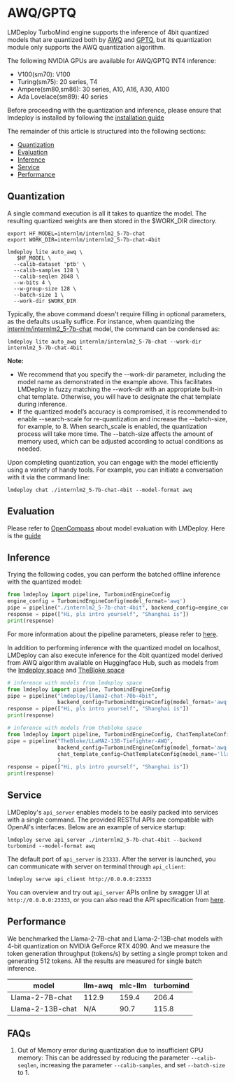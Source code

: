 # AWQ/GPTQ

LMDeploy TurboMind engine supports the inference of 4bit quantized models that are quantized both by [AWQ](https://arxiv.org/abs/2306.00978) and [GPTQ](https://github.com/AutoGPTQ/AutoGPTQ), but its quantization module only supports the AWQ quantization algorithm.

The following NVIDIA GPUs are available for AWQ/GPTQ INT4 inference:

- V100(sm70): V100
- Turing(sm75): 20 series, T4
- Ampere(sm80,sm86): 30 series, A10, A16, A30, A100
- Ada Lovelace(sm89): 40 series

Before proceeding with the quantization and inference, please ensure that lmdeploy is installed by following the [installation guide](../get_started/installation.md)

The remainder of this article is structured into the following sections:

<!-- toc -->

- [Quantization](#quantization)
- [Evaluation](#evaluation)
- [Inference](#inference)
- [Service](#service)
- [Performance](#performance)

<!-- tocstop -->

## Quantization

A single command execution is all it takes to quantize the model. The resulting quantized weights are then stored in the $WORK_DIR directory.

```shell
export HF_MODEL=internlm/internlm2_5-7b-chat
export WORK_DIR=internlm/internlm2_5-7b-chat-4bit

lmdeploy lite auto_awq \
   $HF_MODEL \
  --calib-dataset 'ptb' \
  --calib-samples 128 \
  --calib-seqlen 2048 \
  --w-bits 4 \
  --w-group-size 128 \
  --batch-size 1 \
  --work-dir $WORK_DIR
```

Typically, the above command doesn't require filling in optional parameters, as the defaults usually suffice. For instance, when quantizing the [internlm/internlm2_5-7b-chat](https://huggingface.co/internlm/internlm2_5-7b-chat) model, the command can be condensed as:

```shell
lmdeploy lite auto_awq internlm/internlm2_5-7b-chat --work-dir internlm2_5-7b-chat-4bit
```

**Note:**

- We recommend that you specify the --work-dir parameter, including the model name as demonstrated in the example above. This facilitates LMDeploy in fuzzy matching the --work-dir with an appropriate built-in chat template. Otherwise, you will have to designate the chat template during inference.
- If the quantized model’s accuracy is compromised, it is recommended to enable --search-scale for re-quantization and increase the --batch-size, for example, to 8. When search_scale is enabled, the quantization process will take more time. The --batch-size affects the amount of memory used, which can be adjusted according to actual conditions as needed.

Upon completing quantization, you can engage with the model efficiently using a variety of handy tools.
For example, you can initiate a conversation with it via the command line:

```shell
lmdeploy chat ./internlm2_5-7b-chat-4bit --model-format awq
```

## Evaluation

Please refer to [OpenCompass](https://opencompass.readthedocs.io/en/latest/index.html) about model evaluation with LMDeploy. Here is the [guide](https://opencompass.readthedocs.io/en/latest/advanced_guides/evaluation_lmdeploy.html)

## Inference

Trying the following codes, you can perform the batched offline inference with the quantized model:

```python
from lmdeploy import pipeline, TurbomindEngineConfig
engine_config = TurbomindEngineConfig(model_format='awq')
pipe = pipeline("./internlm2_5-7b-chat-4bit", backend_config=engine_config)
response = pipe(["Hi, pls intro yourself", "Shanghai is"])
print(response)
```

For more information about the pipeline parameters, please refer to [here](../llm/pipeline.md).

In addition to performing inference with the quantized model on localhost, LMDeploy can also execute inference for the 4bit quantized model derived from AWQ algorithm available on Huggingface Hub, such as models from the [lmdeploy space](https://huggingface.co/lmdeploy) and [TheBloke space](https://huggingface.co/TheBloke)

```python
# inference with models from lmdeploy space
from lmdeploy import pipeline, TurbomindEngineConfig
pipe = pipeline("lmdeploy/llama2-chat-70b-4bit",
                backend_config=TurbomindEngineConfig(model_format='awq', tp=4))
response = pipe(["Hi, pls intro yourself", "Shanghai is"])
print(response)

# inference with models from thebloke space
from lmdeploy import pipeline, TurbomindEngineConfig, ChatTemplateConfig
pipe = pipeline("TheBloke/LLaMA2-13B-Tiefighter-AWQ",
                backend_config=TurbomindEngineConfig(model_format='awq'),
                chat_template_config=ChatTemplateConfig(model_name='llama2')
                )
response = pipe(["Hi, pls intro yourself", "Shanghai is"])
print(response)
```

## Service

LMDeploy's `api_server` enables models to be easily packed into services with a single command. The provided RESTful APIs are compatible with OpenAI's interfaces. Below are an example of service startup:

```shell
lmdeploy serve api_server ./internlm2_5-7b-chat-4bit --backend turbomind --model-format awq
```

The default port of `api_server` is `23333`. After the server is launched, you can communicate with server on terminal through `api_client`:

```shell
lmdeploy serve api_client http://0.0.0.0:23333
```

You can overview and try out `api_server` APIs online by swagger UI at `http://0.0.0.0:23333`, or you can also read the API specification from [here](../llm/api_server.md).

## Performance

We benchmarked the Llama-2-7B-chat and Llama-2-13B-chat models with 4-bit quantization on NVIDIA GeForce RTX 4090. And we measure the token generation throughput (tokens/s) by setting a single prompt token and generating 512 tokens. All the results are measured for single batch inference.

| model            | llm-awq | mlc-llm | turbomind |
| ---------------- | ------- | ------- | --------- |
| Llama-2-7B-chat  | 112.9   | 159.4   | 206.4     |
| Llama-2-13B-chat | N/A     | 90.7    | 115.8     |

## FAQs

1. Out of Memory error during quantization due to insufficient GPU memory: This can be addressed by reducing the parameter `--calib-seqlen`, increasing the parameter `--calib-samples`, and set `--batch-size` to 1.
